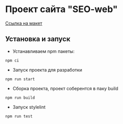 # Проект сайта "SEO-web"
[Ссылка на макет](https://www.figma.com/file/i0Q5ZI8n38xU21z0rtDMkE/Web-SEO?node-id=447%3A3283&t=4HJB1DoGmrvwEJqC-1)

## Установка и запуск

- Устанавливаем npm пакеты:

```npm ci```

- Запуск проекта для разработки

```npm run start```

- Сборка проекта, проект соберентся в паку build

```npm run build```

- Запуск stylelint

```npm run test```
